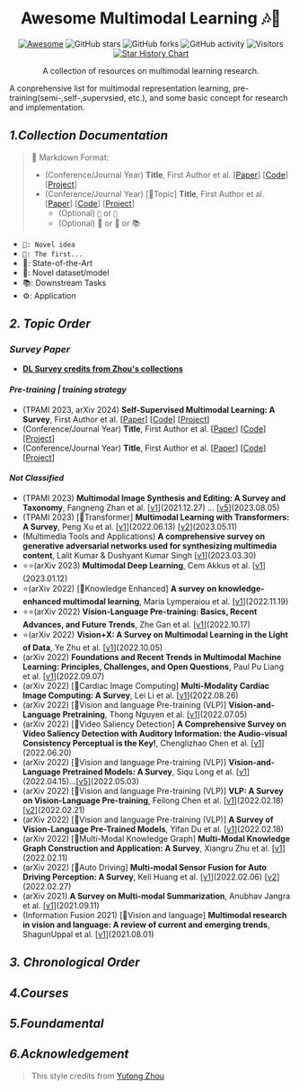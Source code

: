 # <h1 align=center> Awesome Multimodal Learning 🎶📜</h1>



<div align=center>

<p>
 
[![Awesome](https://cdn.rawgit.com/sindresorhus/awesome/d7305f38d29fed78fa85652e3a63e154dd8e8829/media/badge.svg)](https://github.com/sindresorhus/awesome) 
![GitHub stars](https://img.shields.io/github/stars/csyfjiang/awesome-multimodal-learning.svg?color=red&style=for-the-badge) ![GitHub forks](https://img.shields.io/github/forks/csyfjiang/awesome-multimodal-learning.svg?color=yellow&style=for-the-badge) ![GitHub activity](https://img.shields.io/github/last-commit/csyfjiang/awesome-multimodal-learning?style=for-the-badge) 
![Visitors](https://img.shields.io/badge/visitors-100-brightgreen) 
[![Star History Chart](https://api.star-history.com/svg?repos=csyfjiang/awesome-multimodal-learning&type=Date)](https://star-history.com/#csyfjiang/awesome-multimodal-learning&Date)
</p>

A collection of resources on multimodal learning research.
 
</div>

A conprehensive list for multimodal representation learning, pre-training(semi-,self-,supervsied, etc.), and some basic concept for research and implementation.

## <span id="head1"> *1.Collection Documentation* </span>

>🐌 Markdown Format:
>
> * (Conference/Journal Year) **Title**, First Author et al. [[Paper](URL)] [[Code](URL)] [[Project](URL)] <br/>
> * (Conference/Journal Year) [💬Topic] **Title**, First Author et al. [[Paper](URL)] [[Code](URL)] [[Project](URL)]
>     * (Optional) ```🌱``` or ```📌 ```
>     * (Optional) 🚀 or 👑 or 📚

* ```🌱: Novel idea```
* ```📌: The first...```
* 🚀: State-of-the-Art
* 👑: Novel dataset/model
* 📚: Downstream Tasks
* ⚙️: Application

## <span id="head2"> *2. Topic Order* </span>
### <span id="head21"> *Survey Paper* </span>
* <span id="head-survey"> **[DL Survey credits from Zhou's collections](https://github.com/Yutong-Zhou-cv/Awesome-Survey-Papers)**  </span>

#### <span id="head211"> *Pre-training | training strategy* </span>

* (TPAMI 2023, arXiv 2024) **Self-Supervised Multimodal Learning: A Survey**, First Author et al. [[Paper](URL)] [[Code](URL)] [[Project](URL)] <br/>
* (Conference/Journal Year) **Title**, First Author et al. [[Paper](URL)] [[Code](URL)] [[Project](URL)] <br/>
* (Conference/Journal Year) **Title**, First Author et al. [[Paper](URL)] [[Code](URL)] [[Project](URL)] <br/>

#### <span id="head212"> *Not Classified* </span>

* (TPAMI 2023) **Multimodal Image Synthesis and Editing: A Survey and Taxonomy**, Fangneng Zhan et al. [[v1](https://arxiv.org/abs/2112.13592v1)](2021.12.27) ... [[v5](https://arxiv.org/abs/2112.13592v5)](2023.08.05)
* (TPAMI 2023) [💬Transformer] **Multimodal Learning with Transformers: A Survey**, Peng Xu et al. [[v1](https://arxiv.org/abs/2206.06488)](2022.06.13) [[v2](https://ieeexplore.ieee.org/abstract/document/10123038)](2023.05.11)
* (Multimedia Tools and Applications) **A comprehensive survey on generative adversarial networks used for synthesizing multimedia content**, Lalit Kumar & Dushyant Kumar Singh [[v1](https://link.springer.com/article/10.1007/s11042-023-15138-x#Sec47)](2023.03.30)
* ⭐⭐(arXiv 2023) **Multimodal Deep Learning**, Cem Akkus et al. [[v1](https://arxiv.org/abs/2301.04856)](2023.01.12)
* ⭐(arXiv 2022) [💬Knowledge Enhanced] **A survey on knowledge-enhanced multimodal learning**, Maria Lymperaiou et al. [[v1](https://arxiv.org/abs/2211.12328)](2022.11.19)
* ⭐⭐(arXiv 2022) **Vision-Language Pre-training: Basics, Recent Advances, and Future Trends**, Zhe Gan et al. [[v1](https://arxiv.org/abs/2210.09263)](2022.10.17)
* ⭐(arXiv 2022) **Vision+X: A Survey on Multimodal Learning in the Light of Data**, Ye Zhu et al. [[v1](https://arxiv.org/abs/2210.02884)](2022.10.05)
* (arXiv 2022) **Foundations and Recent Trends in Multimodal Machine Learning: Principles, Challenges, and Open Questions**, Paul Pu Liang et al. [[v1](https://arxiv.org/abs/2209.03430)](2022.09.07)
* (arXiv 2022) [💬Cardiac Image Computing] **Multi-Modality Cardiac Image Computing: A Survey**, Lei Li et al. [[v1](https://arxiv.org/pdf/2208.12881.pdf)](2022.08.26)
* (arXiv 2022) [💬Vision and language Pre-training (VLP)] **Vision-and-Language Pretraining**, Thong Nguyen et al. [[v1](https://arxiv.org/abs/2207.01772)](2022.07.05)
* (arXiv 2022) [💬Video Saliency Detection] **A Comprehensive Survey on Video Saliency Detection with Auditory Information: the Audio-visual Consistency Perceptual is the Key!**, Chenglizhao Chen et al. [[v1](https://arxiv.org/abs/2206.13390)](2022.06.20)
* (arXiv 2022) [💬Vision and language Pre-training (VLP)] **Vision-and-Language Pretrained Models: A Survey**, Siqu Long et al. [[v1](https://arxiv.org/abs/2204.07356v1)](2022.04.15)...[[v5](https://arxiv.org/abs/2204.07356v5)](2022.05.03) 
* (arXiv 2022) [💬Vision and language Pre-training (VLP)] **VLP: A Survey on Vision-Language Pre-training**, Feilong Chen et al. [[v1](https://arxiv.org/abs/2202.09061v1)](2022.02.18) [[v2](https://arxiv.org/abs/2202.09061v2)](2022.02.21) 
* (arXiv 2022) [💬Vision and language Pre-training (VLP)] **A Survey of Vision-Language Pre-Trained Models**, Yifan Du et al. [[v1](https://arxiv.org/abs/2202.10936)](2022.02.18) 
* (arXiv 2022) [💬Multi-Modal Knowledge Graph] **Multi-Modal Knowledge Graph Construction and Application: A Survey**, Xiangru Zhu et al. [[v1](https://arxiv.org/pdf/2202.05786.pdf)](2022.02.11) 
* (arXiv 2022) [💬Auto Driving] **Multi-modal Sensor Fusion for Auto Driving Perception: A Survey**, Keli Huang et al. [[v1](https://arxiv.org/abs/2202.02703v1)](2022.02.06) [[v2](https://arxiv.org/abs/2202.02703)](2022.02.27) 
* (arXiv 2021) **A Survey on Multi-modal Summarization**, Anubhav Jangra et al. [[v1](https://arxiv.org/pdf/2109.05199.pdf)](2021.09.11) 
* (Information Fusion 2021) [💬Vision and language] **Multimodal research in vision and language: A review of current and emerging trends**, ShagunUppal et al. [[v1](https://www.sciencedirect.com/science/article/pii/S1566253521001512)](2021.08.01) 

## <span id="head3"> *3. Chronological Order* </span>
## <span id="head4"> *4.Courses* </span>
## <span id="head4"> *5.Foundamental* </span>
## <span id="head4"> *6.Acknowledgement* </span>

> This style credits from  [Yutong Zhou](https://github.com/Yutong-Zhou-cv/Awesome-Multimodality)
